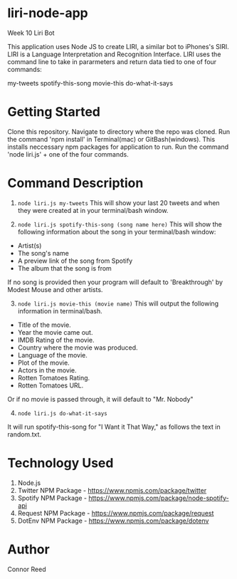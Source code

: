 # liri-node-app

Week 10 Liri Bot

This application uses Node JS to create LIRI, a similar bot to iPhones's SIRI. LIRI is a Language Interpretation and Recognition Interface.  LIRI uses the command line to take in pararmeters and return data tied to one of four commands:

my-tweets
spotify-this-song
movie-this
do-what-it-says

# Getting Started

Clone this repository.
Navigate to directory where the repo was cloned.
Run the command 'npm install' in Terminal(mac) or GitBash(windows). This installs neccessary npm packages for application to run.
Run the command 'node liri.js' + one of the four commands.

# Command Description

 1. ```node liri.js my-tweets```
This will show your last 20 tweets and when they were created at in your terminal/bash window.

 2. ```node liri.js spotify-this-song (song name here)```
This will show the following information about the song in your terminal/bash window:

- Artist(s)
- The song's name
- A preview link of the song from Spotify
- The album that the song is from

If no song is provided then your program will default to 'Breakthrough' by Modest Mouse and other artists.

 3. ```node liri.js movie-this (movie name)```
This will output the following information in terminal/bash.

- Title of the movie.
- Year the movie came out.
- IMDB Rating of the movie.
- Country where the movie was produced.
- Language of the movie.
- Plot of the movie.
- Actors in the movie.
- Rotten Tomatoes Rating.
- Rotten Tomatoes URL.

Or if no movie is passed through, it will default to "Mr. Nobody"

 4. ```node liri.js do-what-it-says```

It will run spotify-this-song for "I Want it That Way," as follows the text in random.txt.

# Technology Used

1. Node.js
2. Twitter NPM Package - https://www.npmjs.com/package/twitter
3. Spotify NPM Package - https://www.npmjs.com/package/node-spotify-api
4. Request NPM Package - https://www.npmjs.com/package/request 
5. DotEnv NPM Package - https://www.npmjs.com/package/dotenv

# Author 
Connor Reed




